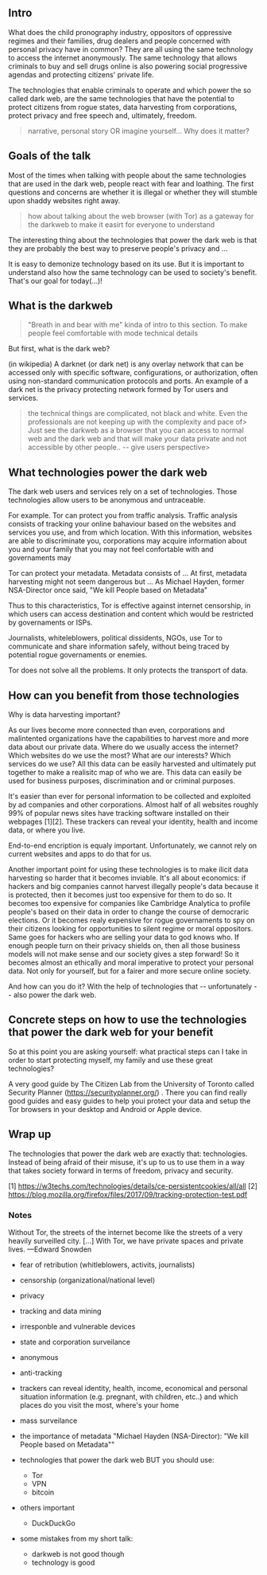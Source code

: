 ## Intro

What does the child pronography industry, oppositors of oppressive regimes and 
their families, drug dealers and people concerned with personal privacy have in 
common? They are all using the same technology to access the internet 
anonymously. The same technology that allows criminals to buy and sell drugs 
online is also powering social progressive agendas and protecting citizens'
private life.

The technologies that enable criminals to operate and which power the so called
dark web, are the same technologies that have the potential to protect citizens
from rogue states, data harvesting from corporations, protect privacy and free
speech and, ultimately, freedom.

> narrative, personal story OR imagine yourself... Why does it matter?

## Goals of the talk
Most of the times when talking with people about the same technologies that are
used in the dark web, people react with fear and loathing. The first questions
and concerns are whether it is illegal or whether they will
stumble upon shaddy websites right away.

> how about talking about the web browser (with Tor) as a gateway for the darkweb
> to make it easirt for everyone to understand

The interesting thing
about the technologies that power the dark web is that they are probably the
best way to preserve people's privacy and ...

It is easy to demonize technology based on its use. But it is important to
understand also how the same technology can be used to society's benefit. That's
our goal for today(...)!
 

## What is the darkweb

> "Breath in and bear with me" kinda of intro to this section. To make people 
> feel comfortable with mode technical details

But first, what is the dark web?

(in wikipedia)
A darknet (or dark net) is any overlay network that can be accessed only with 
specific software, configurations, or authorization, often using non-standard 
communication protocols and ports. An example of a dark net is the privacy
protecting network formed by Tor users and services.

> the technical things are complicated, not black and white. Even the 
> professionals are not keeping up with the complexity and pace of>
> Just see the darkweb as a browser that you can access to normal web and the
> dark web and that will make your data private and not accessible by other
> people.. -- give users perspective>


## What technologies power the dark web
The dark web users and services rely on a set of technologies. Those
technologies allow users to be anonymous and untraceable.

For example. Tor can protect you from traffic analysis. Traffic analysis
consists of tracking your online bahaviour based on the websites and services
you use, and from which location. With this information, websites are able to
discriminate you, corporations may acquire information about you and your family
that you may not feel confortable with and governaments may

Tor can protect your metadata. Metadata consists of ... 
At first, metadata harvesting might not seem dangerous but ...
As Michael Hayden, former NSA-Director once said, "We kill People based on Metadata"

Thus to this characteristics, Tor is effective against internet censorship, in
which users can access destination and content which would be restricted by
governaments or ISPs.

Journalists, whiteleblowers, political dissidents, NGOs, use Tor to communicate
and share information safely, without being traced by potential rogue
governaments or enemies.

Tor does not solve all the problems. It only protects the transport of data.


## How can you benefit from those technologies

Why is data harvesting important? <example vegetarians>

As our lives become more connected than even, corporations and malintented
organizations have the capabilities to harvest more and more data about our
private data. Where do we usually access the internet? Which websites do we use 
the most? What are our interests? Which services do we use? All this data can be
easily harvested and ultimately put together to make a realisitc map of who we
are. This data can easily be used for business purposes, discrimination and or
criminal purposes.

It's easier than ever for personal information to be collected and exploited by 
ad companies and other corporations. Almost half of all websites roughly 99% of 
popular news sites have tracking software installed on their 
webpages [1][2]. These trackers can reveal your identity, health and income
data, or where you live. 

End-to-end encription is equaly important. Unfortunately, we cannot rely on
current websites and apps to do that for us.

Another important point for using these technologies is to make ilicit data
harvesting so harder that it becomes inviable. It's all about economics: if hackers and
big companies cannot harvest illegally people's data because it is protected,
then it becomes just too expensive for them to do so. It becomes too expensive
for companies like Cambridge Analytica to profile people's based on their data
in order to change the course of democraric elections. Or it becomes realy
expensive for rogue governaments to spy on their citizens looking for
opportunities to silent regime or moral oppositors. Same goes for hackers who 
are selling your data to god knows who.
If enough people turn on their privacy shields on, then all those business
models will not make sense and our society gives a step forward!
So it becomes almost an ethically and moral imperative to protect your personal data. 
Not only for yourself, but for a fairer and more secure online society.

And how can you do it? With the help of technologies that -- unfortunately --
also power the dark web.


## Concrete steps on how to use the technologies that power the dark web for your benefit

So at this point you are asking yourself: what practical steps can I take in
order to start protecting myself, my family and use these great technologies?

A very good guide by The Citizen Lab from the University of Toronto called
Security Planner (https://securityplanner.org/) <show in slides>. There you can
find really good guides and easy guides to help youi protect your data and setup
the Tor browsers in your desktop and Android or Apple device.

## Wrap up

The technologies that power the dark web are exactly that: technologies. 
Instead of being afraid of their misuse, it's up to us to use them in a way that
takes society forward in terms of freedom, privacy and security.


[1] https://w3techs.com/technologies/details/ce-persistentcookies/all/all 
[2] https://blog.mozilla.org/firefox/files/2017/09/tracking-protection-test.pdf



### Notes

Without Tor, the streets of the internet become like the streets of a very
heavily surveilled city. [...] With Tor, we have private spaces and private 
lives. —Edward Snowden 

- fear of retribution (whitleblowers, activits, journalists)
- censorship (organizational/national level)
- privacy
- tracking and data mining
- irresponble and vulnerable devices
- state and corporation surveilance
- anonymous
- anti-tracking 
- trackers can reveal identity, health, income, economical and personal
  situation information (e.g. pregnant, with children, etc..) and which places
	do you visit the most, where's your home
- mass surveilance
- the importance of metadata "Michael Hayden (NSA-Director): "We kill People based on Metadata""


- technologies that power the dark web BUT you should use:
	- Tor
	- VPN
	- bitcoin

- others important
	- DuckDuckGo

- some mistakes from my short talk:
	- darkweb is not good though
	- technology is good

